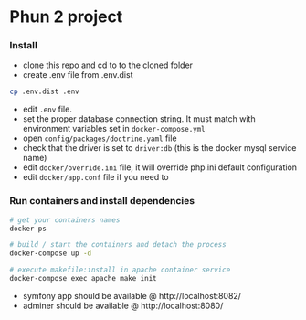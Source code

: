 Phun 2 project
==============


### Install

- clone this repo and cd to to the cloned folder
- create .env file from .env.dist

```bash
cp .env.dist .env
```

- edit `.env` file.
- set the proper database connection string. It must match with environment variables set in `docker-compose.yml`
- open `config/packages/doctrine.yaml` file
- check that the driver is set to `driver:db` (this is the docker mysql service name)
- edit `docker/override.ini` file, it will override php.ini default configuration
- edit `docker/app.conf` file if you need to

### Run containers and install dependencies


```bash
# get your containers names
docker ps

# build / start the containers and detach the process
docker-compose up -d

# execute makefile:install in apache container service
docker-compose exec apache make init

```

- symfony app should be available @ http://localhost:8082/
- adminer should be available @ http://localhost:8080/
